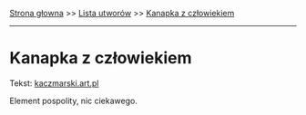 [Strona głowna](../index.md) >> [Lista utworów](../list.md) >> [Kanapka z człowiekiem](191.md)

---

# Kanapka z człowiekiem

Tekst: [kaczmarski.art.pl](https://www.kaczmarski.art.pl/tworczosc/wiersze/kanapka-z-czlowiekiem/)

Element pospolity, nic ciekawego.
